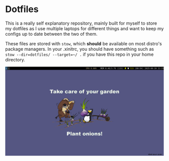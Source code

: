 # Dotfiles

This is a really self explanatory repository, mainly built for myself to store my dotfiles as I use multiple laptops for different things and want to keep my configs up to date between the two of them.


These files are stored with `stow`, which **should** be available on most distro's package managers.
In your .xinitrc, you should have something such as `stow --dir=dotfiles/ --target=~/ .` if you have this repo in your home directory.

![Background](thumb.png "")
